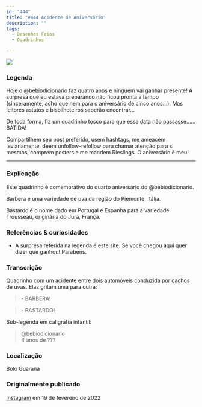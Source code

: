 ```yaml
---
id: "444"
title: "#444 Acidente de Aniversário"
description: ""
tags:
  - Desenhos Feios
  - Quadrinhos

---
```

![](https://bebiodicionario-com.s3.amazonaws.com/media/posts/202202/BOD444.jpg)

### Legenda

Hoje o @bebiodicionario faz quatro anos e ninguém vai ganhar presente! A surpresa que eu estava preparando não ficou pronta a tempo (sinceramente, acho que nem para o aniversário de cinco anos…). Mas leitores astutos e bisbilhoteiros saberão encontrar…

De toda forma, fiz um quadrinho tosco para que essa data não passasse…… BATIDA!

Compartilhem seu post preferido, usem hashtags, me ameacem levianamente, deem unfollow-refollow para chamar atenção para si mesmos, comprem posters e me mandem Rieslings. O aniversário é meu!

---

### Explicação

Este quadrinho é comemorativo do quarto aniversário do @bebiodicionario.

Barbera é uma variedade de uva da região do Piemonte, Itália.

Bastardo é o nome dado em Portugal e Espanha para a variedade Trousseau, originária do Jura, França.

### Referências & curiosidades
- A surpresa referida na legenda é este site. Se você chegou aqui quer dizer que ganhou! Parabéns.

### Transcrição
Quadrinho com um acidente entre dois automóveis conduzida por cachos de uvas. Elas gritam uma para outra:
> \- BARBERA!  

> \- BASTARDO!

Sub-legenda em caligrafia infantil:
> @bebiodicionario  
4 anos de ???
### Localização

Bolo Guaraná

### Originalmente publicado

[Instagram](https://www.instagram.com/p/CaKPxOtLjET/) em 19 de fevereiro de 2022
